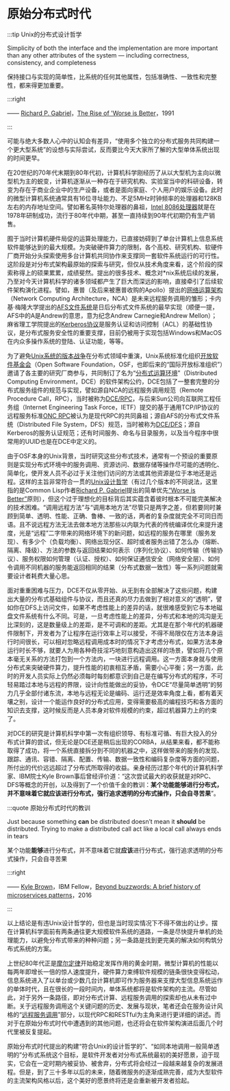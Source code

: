 # 原始分布式时代

:::tip Unix的分布式设计哲学

Simplicity of both the interface and the implementation are more important than any other attributes of the system — including correctness, consistency, and completeness

保持接口与实现的简单性，比系统的任何其他属性，包括准确性、一致性和完整性，都来得更加重要。

:::right 

—— [Richard P. Gabriel](https://en.wikipedia.org/wiki/Richard_P._Gabriel)，[The Rise of 'Worse is Better](https://en.wikipedia.org/wiki/Worse_is_better)，1991

:::

可能与绝大多数人心中的认知会有差异，“使用多个独立的分布式服务共同构建一个更大型系统”的设想与实际尝试，反而要比今天大家所了解的大型单体系统出现的时间更早。

在20世纪的70年代末期到80年代初，计算机科学刚经历了从以大型机为主向以微型机为主的蜕变，计算机逐渐从一种存在于研究机构、实验室当中的科研设备，转变为存在于商业企业中的生产设备，或者是面向家庭、个人用户的娱乐设备。此时的微型计算机系统通常具有16位寻址能力、不足5MHz时钟频率的处理器和128KB左右的内存地址空间。譬如著名英特尔处理器的鼻祖，[Intel 8086处理器](https://zh.wikipedia.org/zh-tw/Intel_8086)就是在1978年研制成功，流行于80年代中期，甚至一直持续到90年代初期仍有生产销售。

囿于当时计算机硬件局促的运算处理能力，已直接妨碍到了单台计算机上信息系统软件能够达到的最大规模。为突破硬件算力的限制，各个高校、研究机构、软硬件厂商开始分头探索使用多台计算机共同协作来支撑同一套软件系统运行的可行性。这阶段是对分布式架构最原始的探索与研究，但仅从技术角度来看，这个阶段的探索称得上的硕果累累，成绩斐然。提出的很多技术、概念对*nix系统后续的发展，乃至对今天计算机科学的诸多领域都产生了巨大而深远的影响，直接牵引了后续软件架构演化进程。譬如，惠普（及后来被惠普收购的Apollo）提出的[网络运算架构](https://en.wikipedia.org/wiki/Network_Computing_System)（Network Computing Architecture，NCA）是未来远程服务调用的雏形；卡内基·梅隆大学提出的[AFS文件系统](https://en.wikipedia.org/wiki/Andrew_File_System)是日后分布式文件系统的最早实现（顺便一提，AFS中的A是Andrew的意思，意为纪念Andrew Carnegie和Andrew Mellon）；麻省理工学院提出的[Kerberos协议](https://en.wikipedia.org/wiki/Kerberos_(protocol))是服务认证和访问控制（ACL）的基础性协议，是分布式服务安全性的重要支撑，目前仍被用于实现包括Windows和MacOS在内众多操作系统的登陆、认证功能，等等。

为了避免[Unix系统的版本战争](https://en.wikipedia.org/wiki/Unix_wars)在分布式领域中重演，Unix系统标准化组织[开放软件基金会](https://zh.wikipedia.org/wiki/%E9%96%8B%E6%94%BE%E8%BB%9F%E9%AB%94%E5%9F%BA%E9%87%91%E6%9C%83)（Open Software Foundation，OSF，也即后来的“国际开放标准组织”）邀请了各主要的研究厂商参与，共同制订了名为“[分布式运算环境](https://zh.wikipedia.org/wiki/%E5%88%86%E6%95%A3%E5%BC%8F%E9%81%8B%E7%AE%97%E7%92%B0%E5%A2%83)”（Distributed Computing Environment，DCE）的软件架构公约，DCE包括了一整套完整的分布式服务组件的规范与实现，譬如源自NCA的远程服务调用规范（Remote Procedure Call，RPC），当时被称为[DCE/RPC](https://zh.wikipedia.org/wiki/DCE/RPC)，与后来Sun公司向互联网工程任务组（Internet Engineering Task Force，IETF）提交的基于通用TCP/IP协议的远程服务标准[ONC RPC](https://zh.wikipedia.org/wiki/%E9%96%8B%E6%94%BE%E7%B6%B2%E8%B7%AF%E9%81%8B%E7%AE%97%E9%81%A0%E7%AB%AF%E7%A8%8B%E5%BA%8F%E5%91%BC%E5%8F%AB)被认为是现代RPC的共同鼻祖；源自AFS的分布式文件系统（Distributed File System，DFS）规范，当时被称为[DCE/DFS](https://en.wikipedia.org/wiki/DCE_Distributed_File_System)；源自Kerberos的服务认证规范；还有时间服务、命名与目录服务，以及当今程序中很常用的UUID也是在DCE中定义的。

由于OSF本身的Unix背景，当时研究这些分布式技术，通常有一个预设的重要原则是实现分布式环境中的服务调用、资源访问、数据存储等操作尽可能的透明化、简单化，使开发人员不必过于关注他们访问的方法或其他资源是位于本地还是远程。这样的主旨非常符合一贯的[Unix设计哲学](https://en.wikipedia.org/wiki/Unix_philosophy#cite_note-0)（有过几个版本的不同说法，这里指的是Common Lisp作者[Richard P. Gabriel](https://en.wikipedia.org/wiki/Richard_P._Gabriel)提出的简单优先[“Worse is Better”](https://en.wikipedia.org/wiki/KISS_principle)原则），但这个过于理想化的目标背后其实蕴含着彼时根本不可能完美解决的技术困难。“调用远程方法”与“调用本地方法”尽管只是两字之差，但若要同时兼顾到简单、透明、性能、正确、鲁棒、一致的话，两者的复杂度就完全不可同日而语。且不说远程方法无法去做本地方法那些以内联为代表的传统编译优化来提升速度，光是“远程”二字带来的网络环境下的新问题，如远程的服务在哪里（服务发现）、有多少个（负载均衡）、网络出现分区、超时或者服务出错了怎么办（熔断、隔离、降级）、方法的参数与返回结果如何表示（序列化协议）、如何传输（传输协议）、服务权限如何管理（认证、授权）、如何保证通信安全（网络安全层）、如何令调用不同机器的服务能返回相同的结果（分布式数据一致性）等一系列问题就需要设计者耗费大量心思。

面对重重困难与压力，DCE不仅从零开始、从无到有全部解决了这些问题，构建出大量的分布式基础组件与协议，而且还真的尽力去做到了相对意义的“透明”，譬如你在DFS上访问文件，如果不考虑性能上的差异的话，就很难感受到它与本地磁盘文件系统有什么不同。可是，一旦考虑性能上的差异，分布式和本地的鸿沟是无比深刻的，这是数量级上的差距，是不可调和的差距。尤其是在那个年代的机器硬件限制下，开发者为了让程序在运行效率上可以接受，不得不局限仅在方法本身运行时间很长，可以相对忽略远程调用成本时的情况下才考虑分布式，如果方法本身运行时长不够，就要人为用各种奇技淫巧地刻意构造出这样的场景，譬如将几个原本毫无关系的方法打包到一个方法内，一块进行远程调用。这一方面本身就与使用分布式来突破硬件算力，提升性能的初衷相互矛盾，需要小心平衡；另一方面，此时的开发人员实际上仍然必须每时每刻都意识到自己是在编写分布式的程序，不可轻易踏过本地与远程的界限，设计向性能做出的妥协，令DCE“尽量简单透明”的努力几乎全部付诸东流，本地与远程无论是编码、运行还是效率角度上看，都有着天壤之别，设计一个能运作良好的分布式应用，变得需要极高的编程技巧和各方面的知识去支撑，这时候反而是人员本身对软件规模的约束，超过机器算力上的约束了。

对DCE的研究是计算机科学中第一次有组织领导、有标准可循、有巨大投入的分布式计算的尝试，但无论是DCE还是稍后出现的CORBA，从结果来看，都不能称取得了成功，将一个系统直接拆分到不同的机器之中，这样做带来的服务的发现、跟踪、通讯、容错、隔离、配置、传输、数据一致性和编码复杂度等方面的问题，所付出的代价远远超过了分布式所取得的收益。亲身经历过那个年代的计算机科学家、IBM院士Kyle Brown事后曾经评价道：“这次尝试最大的收获就是对RPC、DFS等概念的开创，以及得到了一个价值千金的教训：**某个功能能够进行分布式，并不意味着它就应该进行分布式，强行追求透明的分布式操作，只会自寻苦果**”。

:::quote 原始分布式时代的教训

Just because something **can** be distributed doesn’t mean it **should** be distributed. Trying to make a distributed call act like a local call always ends in tears

某个功能**能够**进行分布式，并不意味着它就**应该**进行分布式，强行追求透明的分布式操作，只会自寻苦果

:::right 

—— [Kyle Brown](https://en.wikipedia.org/wiki/Kyle_Brown_(computer_scientist))，IBM Fellow，[Beyond buzzwords: A brief history of microservices patterns](https://developer.ibm.com/technologies/microservices/articles/cl-evolution-microservices-patterns/)，2016

:::

以上结论是有违Unix设计哲学的，但也是当时现实情况下不得不做出的让步。摆在计算机科学面前有两条通往更大规模软件系统的道路，一条是尽快提升单机的处理能力，以避免分布式带来的种种问题；另一条路是找到更完美的解决如何构筑分布式系统的方案。

上世纪80年代正是[摩尔定律](https://zh.wikipedia.org/wiki/%E6%91%A9%E5%B0%94%E5%AE%9A%E5%BE%8B)开始稳定发挥作用的黄金时期，微型计算机的性能以每两年即增长一倍的惊人速度提升，硬件算力束缚软件规模的链条很快变得松动，信息系统进入了以单台或少数几台计算机即可作为服务器来支撑大型信息系统运作的单体时代，且在很长的一段时间内，单体系统都将是软件架构的主流。尽管如此，对于另外一条路径，即对分布式计算、远程服务调用的探索却也从未有过中断。关于远程服务调用这个关键问题的历史、发展与现状，笔者还会在服务设计风格的“[远程服务调用](/architect-perspective/general-architecture/api-style/rpc.html)”部分，以现代RPC和RESTful为主角来进行更详细的讲述。而对于在原始分布式时代中遭遇到的其他问题，也还将会在软件架构演进后面几个时代里被反复提起。

原始分布式时代提出的构建“符合Unix的设计哲学的”、“如同本地调用一般简单透明的”分布式系统这个目标，是软件开发者对分布式系统最初的美好愿景，迫于现实，它会在一定时期内被妥协、被舍弃，分布式将会经过一段越来越复杂的发展进程。但是，到了三十多年以后的未来，随着微服务的逐渐成熟完善，成为大型软件的主流架构风格以后，这个美好的愿景终将还是会重新被开发者拾起。

